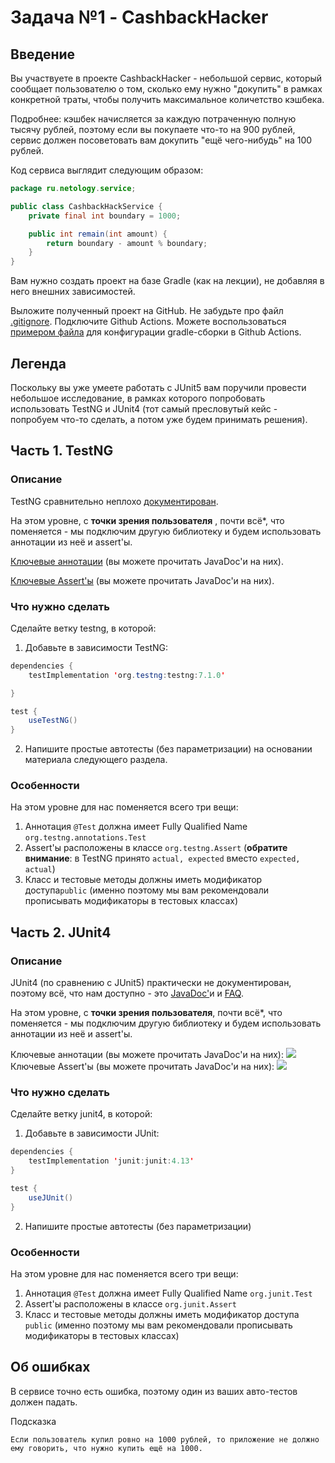 # Задача №1 - CashbackHacker
## Введение
Вы участвуете в проекте CashbackHacker - небольшой сервис, который сообщает пользователю о том, сколько ему нужно "докупить" в рамках конкретной траты, чтобы получить максимальное количетство кэшбека.

Подробнее: кэшбек начисляется за каждую потраченную полную тысячу рублей, поэтому если вы покупаете что-то на 900 рублей, сервис должен посоветовать вам докупить "ещё чего-нибудь" на 100 рублей.

Код сервиса выглядит следующим образом:
```Java
package ru.netology.service;

public class CashbackHackService {
    private final int boundary = 1000;

    public int remain(int amount) {
        return boundary - amount % boundary;
    }
}
```
Вам нужно создать проект на базе Gradle (как на лекции), не добавляя в него внешних зависимостей.

Выложите полученный проект на GitHub. Не забудьте про файл [.gitignore](https://github.com/netology-code/aqa-homeworks/blob/master/.gitignore). Подключите Github Actions. Можете воспользоваться [примером файла](https://github.com/netology-code/aqa-homeworks/blob/master/basics/gradle.yml) для конфигурации gradle-сборки в Github Actions.

## Легенда
Поскольку вы уже умеете работать с JUnit5 вам поручили провести небольшое исследование, в рамках которого попробовать использовать TestNG и JUnit4 (тот самый пресловутый кейс - попробуем что-то сделать, а потом уже будем принимать решения).

## Часть 1. TestNG
### Описание
TestNG сравнительно неплохо [документирован](https://testng.org/doc/documentation-main.html).

На этом уровне, с **точки зрения пользователя** , почти всё\*, что поменяется - мы подключим другую библиотеку и будем использовать аннотации из неё и assert'ы.

[Ключевые аннотации](https://testng.org/doc/documentation-main.html#annotations) (вы можете прочитать JavaDoc'и на них).

[Ключевые Assert'ы](https://testng.org/doc/documentation-main.html#success-failure) (вы можете прочитать JavaDoc'и на них).

### Что нужно сделать

Сделайте ветку testng, в которой:

1. Добавьте в зависимости TestNG:
```Java
dependencies {
    testImplementation 'org.testng:testng:7.1.0'

}

test {
    useTestNG()
}
```
2. Напишите простые автотесты (без параметризации) на основании материала следующего раздела.

### Особенности
На этом уровне для нас поменяется всего три вещи:

1. Аннотация `@Test` должна имеет Fully Qualified Name `org.testng.annotations.Test`
2. Assert'ы расположены в классе `org.testng.Assert` (**обратите внимание**: в TestNG принято `actual, expected` вместо `expected, actual`)
3. Класс и тестовые методы должны иметь модификатор доступа`public` (именно поэтому мы вам рекомендовали прописывать модификаторы в тестовых классах)

## Часть 2. JUnit4
### Описание
JUnit4 (по сравнению с JUnit5) практически не документирован, поэтому всё, что нам доступно - это [JavaDoc'](https://junit.org/junit4/javadoc/latest/index.html)и и [FAQ](https://junit.org/junit4/faq.html).

На этом уровне, с **точки зрения пользователя**, почти всё\*, что поменяется - мы подключим другую библиотеку и будем использовать аннотации из неё и assert'ы.

Ключевые аннотации (вы можете прочитать JavaDoc'и на них):
![](https://raw.githubusercontent.com/netology-code/aqa-homeworks/master/basics/pic/junit4-annotations.png)
Ключевые Assert'ы (вы можете прочитать JavaDoc'и на них):
![](https://raw.githubusercontent.com/netology-code/aqa-homeworks/master/basics/pic/junit4-asserts.png)
### Что нужно сделать
Сделайте ветку junit4, в которой:

1. Добавьте в зависимости JUnit:
```Java
dependencies {
    testImplementation 'junit:junit:4.13'
}

test {
    useJUnit()
}
```
2. Напишите простые автотесты (без параметризации)

### Особенности
На этом уровне для нас поменяется всего три вещи:

1. Аннотация `@Test` должна имеет Fully Qualified Name `org.junit.Test`
2. Assert'ы расположены в классе `org.junit.Assert`
3. Класс и тестовые методы должны иметь модификатор доступа `public` (именно поэтому мы вам рекомендовали прописывать модификаторы в тестовых классах)
## Об ошибках
В сервисе точно есть ошибка, поэтому один из ваших авто-тестов должен падать.

Подсказка

`Если пользователь купил ровно на 1000 рублей, то приложение не должно ему говорить, что нужно купить ещё на 1000.`